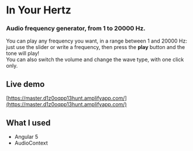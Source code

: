 # In Your Hertz

### Audio frequency generator, from 1 to 20000 Hz.

You can play any frequency you want, in a range between 1 and 20000 Hz: just use the slider or write a frequency, then press the **play** button and the tone will play!  
You can also switch the volume and change the wave type, with one click only.

## Live demo

[https://master.d1z0oqpp13hunt.amplifyapp.com/](https://master.d1z0oqpp13hunt.amplifyapp.com/)

## What I used

- Angular 5
- AudioContext
